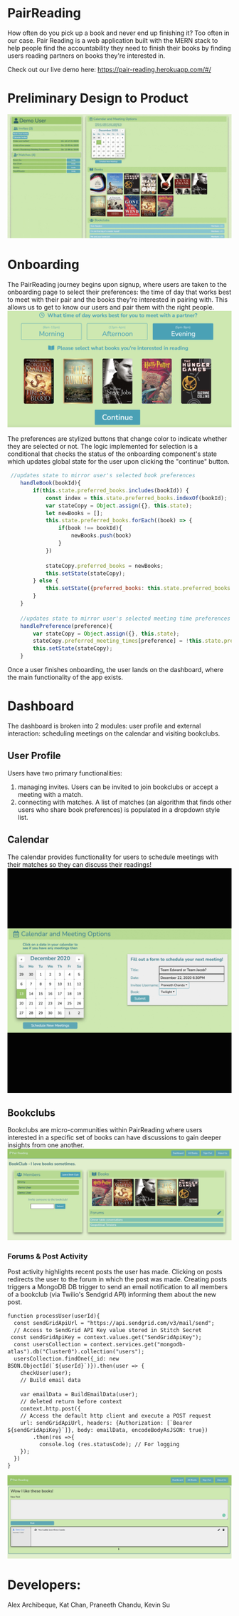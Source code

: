 # PairReading
How often do you pick up a book and never end up finishing it? Too often in our case. Pair Reading is a web application built with the MERN stack to help people find the accountability they need to finish their books by finding users reading partners on books they're interested in. 

Check out our live demo here: https://pair-reading.herokuapp.com/#/
# Preliminary Design to Product
![alt-text](https://github.com/pchandu/pair-reading/blob/main/frontend/public/imgs/dashDesign.gif)

# Onboarding
The PairReading journey begins upon signup, where users are taken to the onboarding page to select their preferences: the time of day that works best to meet with their pair and the books they're interested in pairing with. This allows us to get to know our users and pair them with the right people. 
![alt-text](https://github.com/pchandu/pair-reading/blob/main/frontend/public/imgs/onboarding.png)

The preferences are stylized buttons that change color to indicate whether they are selected or not. The logic implemented for selection is a conditional that checks the status of the onboarding component's state which updates global state for the user upon clicking the "continue" button.
```js
 //updates state to mirror user's selected book preferences
    handleBook(bookId){
        if(this.state.preferred_books.includes(bookId)) {
            const index = this.state.preferred_books.indexOf(bookId);
            var stateCopy = Object.assign({}, this.state);
            let newBooks = [];
            this.state.preferred_books.forEach((book) => {
                if(book !== bookId){
                    newBooks.push(book)
                }
            })

            stateCopy.preferred_books = newBooks;
            this.setState(stateCopy);
        } else {
            this.setState({preferred_books: this.state.preferred_books.concat(bookId)});
        }
    }

    //updates state to mirror user's selected meeting time preferences
    handlePreference(preference){
        var stateCopy = Object.assign({}, this.state);
        stateCopy.preferred_meeting_times[preference] = !this.state.preferred_meeting_times[preference];
        this.setState(stateCopy);
    }
```
Once a user finishes onboarding, the user lands on the dashboard, where the main functionality of the app exists. 
# Dashboard
The dashboard is broken into 2 modules: user profile and external interaction: scheduling meetings on the calendar and visiting bookclubs. 
## User Profile 
Users have two primary functionalities: 
1. managing invites. Users can be invited to join bookclubs or accept a meeting with a match.
2. connecting with matches. A list of matches (an algorithm that finds other users who share book preferences) is populated in a dropdown style list. 
## Calendar
The calendar provides functionality for users to schedule meetings with their matches so they can discuss their readings!
![alt-text](https://github.com/pchandu/pair-reading/blob/main/frontend/public/imgs/calendar.gif)
## Bookclubs
Bookclubs are micro-communities within PairReading where users interested in a specific set of books can have discussions to gain deeper insights from one another. 
![alt-text](https://github.com/pchandu/pair-reading/blob/main/frontend/public/imgs/bookclub.png)
### Forums & Post Activity
Post activity highlights recent posts the user has made. Clicking on posts redirects the user to the forum in which the post was made. Creating posts triggers a MongoDB DB trigger to send an email notification to all members of a bookclub (via Twilio's Sendgrid API) informing them about the new post.  
```
function processUser(userId){
  const sendGridApiUrl = "https://api.sendgrid.com/v3/mail/send";
  // Access to SendGrid API Key value stored in Stitch Secret
 const sendGridApiKey = context.values.get("SendGridApiKey");
  const usersCollection = context.services.get("mongodb-atlas").db("Cluster0").collection("users");
  usersCollection.findOne({_id: new BSON.ObjectId(`${userId}`)}).then(user => {
    checkUser(user);
    // Build email data 
    
    var emailData = BuildEmailData(user);
    // deleted return before context
    context.http.post({
    // Access the default http client and execute a POST request
    url: sendGridApiUrl, headers: {Authorization: [`Bearer ${sendGridApiKey}`]}, body: emailData, encodeBodyAsJSON: true})
        .then(res =>{
          console.log (res.statusCode); // For logging
    });
  })
}
```
![alt-text](https://github.com/pchandu/pair-reading/blob/main/frontend/public/imgs/forum_show.png)
# Developers: 
Alex Archibeque, Kat Chan, Praneeth Chandu, Kevin Su
